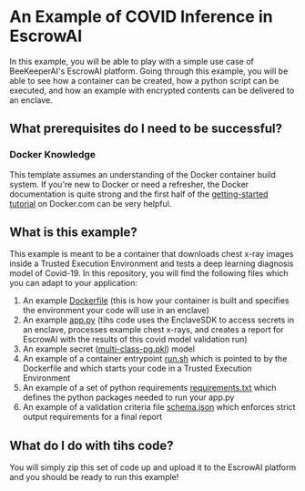 # An Example of COVID Inference in EscrowAI

In this example, you will be able to play with a simple use case of BeeKeeperAI's EscrowAI platform. Going through this example, you will be able to see how a container can be created, how a python script can be executed, and how an example with encrypted contents can be delivered to an enclave.

## What prerequisites do I need to be successful?

### Docker Knowledge

This template assumes an understanding of the Docker container build system. If you're new to Docker or need a refresher, the Docker documentation is quite strong and the first half of the [getting-started tutorial](https://docs.docker.com/get-started/) on Docker.com can be very helpful.

## What is this example?

This example is meant to be a container that downloads chest x-ray images inside a Trusted Execution Environment and tests a deep learning diagnosis model of Covid-19. In this repository, you will find the following files which you can adapt to your application:

1. An example [Dockerfile](Dockerfile) (this is how your container is built and specifies the environment your code will use in an enclave)
2. An example [app.py](app.py) (tihs code uses the EnclaveSDK to access secrets in an enclave, processes example chest x-rays, and creates a report for EscrowAI with the results of this covid model validation run)
3. An example secret ([multi-class-pg.pkl](models/multi-class-pg.pkl)) model
4. An example of a container entrypoint [run.sh](run.sh) which is pointed to by the Dockerfile and which starts your code in a Trusted Execution Environment
5. An example of a set of python requirements [requirements.txt](requirements.txt) which defines the python packages needed to run your app.py
6. An example of a validation criteria file [schema.json](schema.json) which enforces strict output requirements for a final report

## What do I do with tihs code?

You will simply zip this set of code up and upload it to the EscrowAI platform and you should be ready to run this example!
